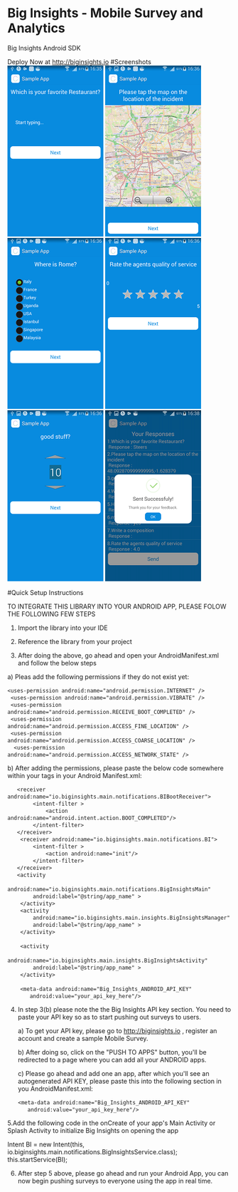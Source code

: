 # Big Insights - Mobile Survey and Analytics
Big Insights Android SDK

Deploy Now at http://biginsights.io
#Screenshots
![Textbox](screenshots/1.png)
![Map](screenshots/2.png)
![Radio button](screenshots/3.png)
![Star Rating](screenshots/4.png)
![Number Scale](screenshots/5.png)
![Sent](screenshots/7.png)




#Quick Setup Instructions

TO INTEGRATE THIS LIBRARY INTO YOUR ANDROID APP, PLEASE FOLOW THE FOLLOWING FEW STEPS

1. Import the library into your IDE

2. Reference the library from your project

3. After doing the above, go ahead and open your AndroidManifest.xml and follow the below steps

 a) Pleas add the following permissions if they do not exist yet:
 

    <uses-permission android:name="android.permission.INTERNET" />
     <uses-permission android:name="android.permission.VIBRATE" />
     <uses-permission android:name="android.permission.RECEIVE_BOOT_COMPLETED" />
     <uses-permission android:name="android.permission.ACCESS_FINE_LOCATION" />
     <uses-permission android:name="android.permission.ACCESS_COARSE_LOCATION" />
      <uses-permission android:name="android.permission.ACCESS_NETWORK_STATE" />
    
	
	
 b) After adding the permissions, please paste the below code somewhere within your <application></application> tags in your Android    Manifest.xml:

  <!--Initialize Big Insights-->
 <service android:name="io.biginsights.main.notifications.BigInsightsService" />
        <service android:name="io.biginsights.main.notifications.BIPushService" />
         
       <receiver android:name="io.biginsights.main.notifications.BIBootReceiver">
		    <intent-filter >
		        <action android:name="android.intent.action.BOOT_COMPLETED"/>
		    </intent-filter>
       </receiver>
        <receiver android:name="io.biginsights.main.notifications.BI">
		    <intent-filter >
		        <action android:name="init"/>
		    </intent-filter>
       </receiver>
       <activity
            android:name="io.biginsights.main.notifications.BigInsightsMain"
            android:label="@string/app_name" >
        </activity>
        <activity
            android:name="io.biginsights.main.insights.BigInsightsManager"
            android:label="@string/app_name" >
        </activity>
        
        <activity
            android:name="io.biginsights.main.insights.BigInsightsActivity"
            android:label="@string/app_name" >
        </activity>
        
        <meta-data android:name="Big_Insights_ANDROID_API_KEY"
           android:value="your_api_key_here"/>
		   
   <!--End Big Insights-->
   
   
 4. In step 3(b) please note the the Big Insights API key section. You need to paste your API key so as to start pushing out surveys to users.
     
	 a) To get your API key, please go to http://biginsights.io , register an account and create a sample Mobile Survey.

	 b) After doing so, click on the "PUSH TO APPS" button, you'll be redirected to a page where you can add all your ANDROID apps. 
	 
	 c) Please go ahead and add one an app, after which you'll see an autogenerated API KEY, please paste this into the following section in you AndroidManifest.xml:
	 	 
        <meta-data android:name="Big_Insights_ANDROID_API_KEY"
           android:value="your_api_key_here"/>

5.Add the following code in the onCreate of your app's Main Activity or Splash Activity to initialize Big Insights on opening the app 


Intent BI = new Intent(this, io.biginsights.main.notifications.BigInsightsService.class);
         this.startService(BI);

>

6. After step 5 above, please go ahead and run your Android App, you can now begin pushing surveys to everyone using the app in real time.

